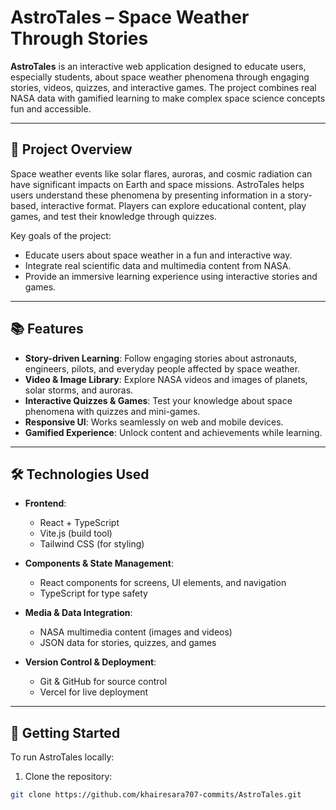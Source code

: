 # AstroTales – Space Weather Through Stories

**AstroTales** is an interactive web application designed to educate users, especially students, about space weather phenomena through engaging stories, videos, quizzes, and interactive games. The project combines real NASA data with gamified learning to make complex space science concepts fun and accessible.

---

## 🌟 Project Overview

Space weather events like solar flares, auroras, and cosmic radiation can have significant impacts on Earth and space missions. AstroTales helps users understand these phenomena by presenting information in a story-based, interactive format. Players can explore educational content, play games, and test their knowledge through quizzes.

Key goals of the project:  
- Educate users about space weather in a fun and interactive way.  
- Integrate real scientific data and multimedia content from NASA.  
- Provide an immersive learning experience using interactive stories and games.  

---

## 📚 Features

- **Story-driven Learning**: Follow engaging stories about astronauts, engineers, pilots, and everyday people affected by space weather.  
- **Video & Image Library**: Explore NASA videos and images of planets, solar storms, and auroras.  
- **Interactive Quizzes & Games**: Test your knowledge about space phenomena with quizzes and mini-games.  
- **Responsive UI**: Works seamlessly on web and mobile devices.  
- **Gamified Experience**: Unlock content and achievements while learning.  

---

## 🛠️ Technologies Used

- **Frontend**:  
  - React + TypeScript  
  - Vite.js (build tool)  
  - Tailwind CSS (for styling)  

- **Components & State Management**:  
  - React components for screens, UI elements, and navigation  
  - TypeScript for type safety  

- **Media & Data Integration**:  
  - NASA multimedia content (images and videos)  
  - JSON data for stories, quizzes, and games  

- **Version Control & Deployment**:  
  - Git & GitHub for source control  
  - Vercel for live deployment  

---

## 🚀 Getting Started

To run AstroTales locally:

1. Clone the repository:
```bash
git clone https://github.com/khairesara707-commits/AstroTales.git
